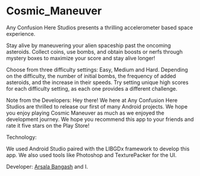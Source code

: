 # Cosmic_Maneuver

Any Confusion Here Studios presents a thrilling accelerometer based space experience.

Stay alive by maneuvering your alien spaceship past the oncoming asteroids. Collect coins, use bombs, and obtain boosts or nerfs through mystery boxes to maximize your score and stay alive longer!

Choose from three difficulty settings: Easy, Medium and Hard. Depending on the difficulty, the number of initial bombs, the frequency of added asteroids, and the increase in their speeds. Try setting unique high scores for each difficulty setting, as each one provides a different challenge.

Note from the Developers: Hey there! We here at Any Confusion Here Studios are thrilled to release our first of many Android projects. We hope you enjoy playing Cosmic Maneuver as much as we enjoyed the development journey. We hope you recommend this app to your friends and rate it five stars on the Play Store!

Technology:

We used Android Studio paired with the LIBGDx framework to develop this app. We also used tools like Photoshop and TexturePacker for the UI.

Developer:
<a href="https://github.com/ArsalaBangash">Arsala Bangash</a> and I.
